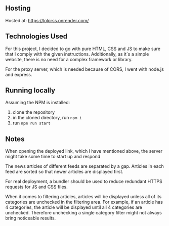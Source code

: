 ## Hosting

Hosted at: https://lolorss.onrender.com/


## Technologies Used

For this project, I decided to go with pure HTML, CSS and JS to make sure that I comply with the given instructions. Additionally, as it´s a simple website, there is no need for a complex framework or library.

For the proxy server, which is needed because of CORS, I went with node.js and express.


## Running locally

Assuming the NPM is installed:

1. clone the repository
2. in the cloned directory, run ``` npm i ```
3. run ```npm run start ```

## Notes

When opening the deployed link, which I have mentioned above, the server might take some time to start up and respond

The news articles of different feeds are separated by a gap. Articles in each feed are sorted so that newer articles are displayed first.

For real deployment, a bundler should be used to reduce redundant HTTPS requests for JS and CSS files.

When it comes to filtering articles, articles will be displayed unless all of its categories are unchecked in the filtering area. For example, if an article has 4 categories, the article will be displayed until all 4 categories are unchecked. Therefore unchecking a single category filter might not always bring noticeable results.








